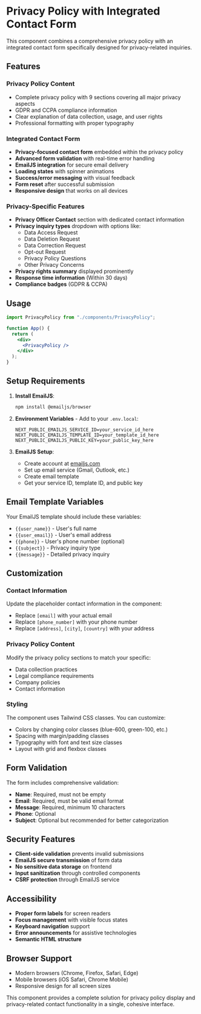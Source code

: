 # Privacy Policy with Integrated Contact Form

This component combines a comprehensive privacy policy with an integrated contact form specifically designed for privacy-related inquiries.

## Features

### Privacy Policy Content

- Complete privacy policy with 9 sections covering all major privacy aspects
- GDPR and CCPA compliance information
- Clear explanation of data collection, usage, and user rights
- Professional formatting with proper typography

### Integrated Contact Form

- **Privacy-focused contact form** embedded within the privacy policy
- **Advanced form validation** with real-time error handling
- **EmailJS integration** for secure email delivery
- **Loading states** with spinner animations
- **Success/error messaging** with visual feedback
- **Form reset** after successful submission
- **Responsive design** that works on all devices

### Privacy-Specific Features

- **Privacy Officer Contact** section with dedicated contact information
- **Privacy inquiry types** dropdown with options like:
  - Data Access Request
  - Data Deletion Request
  - Data Correction Request
  - Opt-out Request
  - Privacy Policy Questions
  - Other Privacy Concerns
- **Privacy rights summary** displayed prominently
- **Response time information** (Within 30 days)
- **Compliance badges** (GDPR & CCPA)

## Usage

```jsx
import PrivacyPolicy from "./components/PrivacyPolicy";

function App() {
  return (
    <div>
      <PrivacyPolicy />
    </div>
  );
}
```

## Setup Requirements

1. **Install EmailJS**:

   ```bash
   npm install @emailjs/browser
   ```

2. **Environment Variables** - Add to your `.env.local`:

   ```
   NEXT_PUBLIC_EMAILJS_SERVICE_ID=your_service_id_here
   NEXT_PUBLIC_EMAILJS_TEMPLATE_ID=your_template_id_here
   NEXT_PUBLIC_EMAILJS_PUBLIC_KEY=your_public_key_here
   ```

3. **EmailJS Setup**:
   - Create account at [emailjs.com](https://emailjs.com)
   - Set up email service (Gmail, Outlook, etc.)
   - Create email template
   - Get your service ID, template ID, and public key

## Email Template Variables

Your EmailJS template should include these variables:

- `{{user_name}}` - User's full name
- `{{user_email}}` - User's email address
- `{{phone}}` - User's phone number (optional)
- `{{subject}}` - Privacy inquiry type
- `{{message}}` - Detailed privacy inquiry

## Customization

### Contact Information

Update the placeholder contact information in the component:

- Replace `[email]` with your actual email
- Replace `[phone_number]` with your phone number
- Replace `[address]`, `[city]`, `[country]` with your address

### Privacy Policy Content

Modify the privacy policy sections to match your specific:

- Data collection practices
- Legal compliance requirements
- Company policies
- Contact information

### Styling

The component uses Tailwind CSS classes. You can customize:

- Colors by changing color classes (blue-600, green-100, etc.)
- Spacing with margin/padding classes
- Typography with font and text size classes
- Layout with grid and flexbox classes

## Form Validation

The form includes comprehensive validation:

- **Name**: Required, must not be empty
- **Email**: Required, must be valid email format
- **Message**: Required, minimum 10 characters
- **Phone**: Optional
- **Subject**: Optional but recommended for better categorization

## Security Features

- **Client-side validation** prevents invalid submissions
- **EmailJS secure transmission** of form data
- **No sensitive data storage** on frontend
- **Input sanitization** through controlled components
- **CSRF protection** through EmailJS service

## Accessibility

- **Proper form labels** for screen readers
- **Focus management** with visible focus states
- **Keyboard navigation** support
- **Error announcements** for assistive technologies
- **Semantic HTML structure**

## Browser Support

- Modern browsers (Chrome, Firefox, Safari, Edge)
- Mobile browsers (iOS Safari, Chrome Mobile)
- Responsive design for all screen sizes

This component provides a complete solution for privacy policy display and privacy-related contact functionality in a single, cohesive interface.
